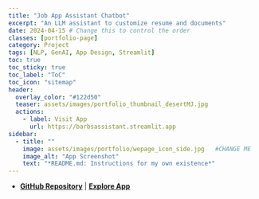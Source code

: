 ```yaml
---
title: "Job App Assistant Chatbot"
excerpt: "An LLM assistant to customize resume and documents"
date: 2024-04-15 # Change this to control the order
classes: [portfolio-page]
category: Project
tags: [NLP, GenAI, App Design, Streamlit]
toc: true
toc_sticky: true  
toc_label: "ToC"  
toc_icon: "sitemap"   
header:
  overlay_color: "#122d50"
  teaser: assets/images/portfolio_thumbnail_desertMJ.jpg
  actions:
    - label: Visit App
      url: https://barbsassistant.streamlit.app
sidebar:
  - title: ""
    image: assets/images/portfolio/wepage_icon_side.jpg   #CHANGE ME
    image_alt: "App Screenshot"
    text: "*README.md: Instructions for my own existence*"
---
```


<!-- - **Description:** TODO.  

- **Key Features:**

- **Skills:**  -->

- **[GitHub Repository](https://github.com/dagny099/dagny099.github.io)** | **[Explore App](https://barbsassistant.streamlit.app/)**
